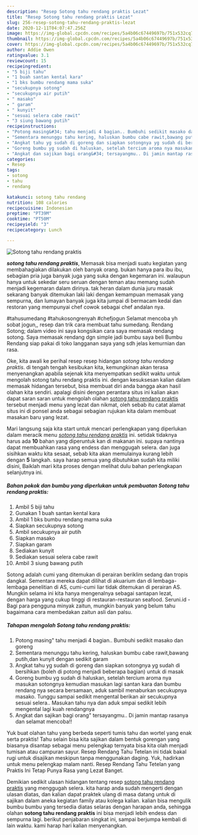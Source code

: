 ```yaml
---
description: "Resep Sotong tahu rendang praktis Lezat"
title: "Resep Sotong tahu rendang praktis Lezat"
slug: 256-resep-sotong-tahu-rendang-praktis-lezat
date: 2020-12-11T04:07:47.256Z
image: https://img-global.cpcdn.com/recipes/5a4b06c67449697b/751x532cq70/sotong-tahu-rendang-praktis-foto-resep-utama.jpg
thumbnail: https://img-global.cpcdn.com/recipes/5a4b06c67449697b/751x532cq70/sotong-tahu-rendang-praktis-foto-resep-utama.jpg
cover: https://img-global.cpcdn.com/recipes/5a4b06c67449697b/751x532cq70/sotong-tahu-rendang-praktis-foto-resep-utama.jpg
author: Addie Owen
ratingvalue: 3.1
reviewcount: 15
recipeingredient:
- "5 biji tahu"
- "1 buah santan kental kara"
- "1 bks bumbu rendang mama suka"
- "secukupnya sotong"
- "secukupnya air putih"
- " masako"
- " garam"
- " kunyit"
- "sesuai selera cabe rawit"
- "3 siung bawang putih"
recipeinstructions:
- "Potong masing&#34; tahu menjadi 4 bagian.. Bumbuhi sedikit masako dan goreng"
- "Sementara menunggu tahu kering, haluskan bumbu cabe rawit,bawang putih,dan kunyit dengan sedikit garam"
- "Angkat tahu yg sudah di goreng dan siapkan sotongnya yg sudah di bersihkan (boleh di potong menjadi beberapa bagian) untuk di masak"
- "Goreng bumbu yg sudah di haluskan, setelah tercium aroma nya masukan sotongnya kemudian masukan lagi santan kara dan bumbu rendang nya secara bersamaan, aduk sambil menaburkan secukupnya masako. Tunggu sampai sedikit mengental berikan air secukupnya sesuai selera.. Masukan tahu nya dan aduk smpai sedikit lebih mengental lagi kuah rendangnya"
- "Angkat dan sajikan bagi orang&#34; tersayangmu.. Di jamin mantap rasanya dan selamat mencoba!!"
categories:
- Resep
tags:
- sotong
- tahu
- rendang

katakunci: sotong tahu rendang 
nutrition: 108 calories
recipecuisine: Indonesian
preptime: "PT39M"
cooktime: "PT50M"
recipeyield: "3"
recipecategory: Lunch

---
```



![Sotong tahu rendang praktis](https://img-global.cpcdn.com/recipes/5a4b06c67449697b/751x532cq70/sotong-tahu-rendang-praktis-foto-resep-utama.jpg)

<b><i>sotong tahu rendang praktis</i></b>, Memasak bisa menjadi suatu kegiatan yang membahagiakan dilakukan oleh banyak orang. bukan hanya para ibu ibu, sebagian pria juga banyak juga yang suka dengan kegemaran ini. walaupun hanya untuk sekedar seru seruan dengan teman atau memang sudah menjadi kegemaran dalam dirinya. tak heran dalam dunia juru masak sekarang banyak ditemukan laki laki dengan kemampuan memasak yang sempurna, dan lumayan banyak juga kita jumpai di bermacam kedai dan restoran yang mempunyai chef cowok sebagai chef andalan nya.

#tahusumedang #tahukosongrenyah #chefjogun Selamat mencoba yh sobat jogun,, resep dan trik cara membuat tahu sumedang. Rendang Sotong; dalam video ini saya kongsikan cara saya memasak rendang sotong. Saya memasak rendang dgn simple jadi bumbu saya beli Bumbu Rendang siap pakai di toko langganan saya yang sdh jelas kemurnian dan rasa.

Oke, kita awali ke perihal resep resep hidangan <i>sotong tahu rendang praktis</i>. di tengah tengah kesibukan kita, kemungkinan akan terasa menyenangkan apabila sejenak kita menyempatkan sedikit waktu untuk mengolah sotong tahu rendang praktis ini. dengan kesuksesan kalian dalam memasak hidangan tersebut, bisa membuat diri anda bangga akan hasil olahan kita sendiri. apalagi disini dengan perantara situs ini kalian akan dapat saran saran untuk mengolah olahan <u>sotong tahu rendang praktis</u> tersebut menjadi menu yang lezat dan nikmat, oleh sebab itu catat alamat situs ini di ponsel anda sebagai sebagian rujukan kita dalam membuat masakan baru yang lezat.


Mari langsung saja kita start untuk mencari perlengkapan yang diperlukan dalam meracik menu <u><i>sotong tahu rendang praktis</i></u> ini. setidak tidaknya harus ada <b>10</b> bahan yang diperuntuk kan di makanan ini. supaya nantinya dapat membuahkan rasa yang endess dan menggugah selera. dan juga sisihkan waktu kita sesaat, sebab kita akan memulainya kurang lebih dengan <b>5</b> langkah. saya harap semua yang dibutuhkan sudah kita miliki disini, Baiklah mari kita proses dengan melihat dulu bahan perlengkapan selanjutnya ini.

<!--inarticleads1-->

##### Bahan pokok dan bumbu yang diperlukan untuk pembuatan Sotong tahu rendang praktis:

1. Ambil 5 biji tahu
1. Gunakan 1 buah santan kental kara
1. Ambil 1 bks bumbu rendang mama suka
1. Siapkan secukupnya sotong
1. Ambil secukupnya air putih
1. Siapkan  masako
1. Siapkan  garam
1. Sediakan  kunyit
1. Sediakan sesuai selera cabe rawit
1. Ambil 3 siung bawang putih


Sotong adalah cumi yang ditemukan di perairan beriklim sedang dan tropis dangkal. Sementara mereka dapat dilihat di akuarium dan di lembaga-lembaga penelitian di AS, cumi-cumi liar tidak ditemukan di perairan AS. Mungkin selama ini kita hanya mengenalnya sebagai santapan lezat, dengan harga yang cukup tinggi di restauran-restauran seafood. Seruni.id - Bagi para pengguna minyak zaitun, mungkin banyak yang belum tahu bagaimana cara membedakan zaitun asli dan palsu. 

<!--inarticleads2-->

##### Tahapan mengolah Sotong tahu rendang praktis:

1. Potong masing&#34; tahu menjadi 4 bagian.. Bumbuhi sedikit masako dan goreng
1. Sementara menunggu tahu kering, haluskan bumbu cabe rawit,bawang putih,dan kunyit dengan sedikit garam
1. Angkat tahu yg sudah di goreng dan siapkan sotongnya yg sudah di bersihkan (boleh di potong menjadi beberapa bagian) untuk di masak
1. Goreng bumbu yg sudah di haluskan, setelah tercium aroma nya masukan sotongnya kemudian masukan lagi santan kara dan bumbu rendang nya secara bersamaan, aduk sambil menaburkan secukupnya masako. Tunggu sampai sedikit mengental berikan air secukupnya sesuai selera.. Masukan tahu nya dan aduk smpai sedikit lebih mengental lagi kuah rendangnya
1. Angkat dan sajikan bagi orang&#34; tersayangmu.. Di jamin mantap rasanya dan selamat mencoba!!


Yuk buat olahan tahu yang berbeda seperti tumis tahu dan wortel yang enak serta praktis! Tahu selain bisa kita sajikan dalam bentuk gorengan yang biasanya disantap sebagai menu pelengkap ternyata bisa kita olah menjadi tumisan atau campuran sayur. Resep Rendang Tahu Tetelan ini tidak bakal rugi untuk disajikan meskipun tanpa menggunakan daging. Yuk, hadirkan untuk menu pelengkap malam nanti. Resep Rendang Tahu Tetelan yang Praktis Ini Tetap Punya Rasa yang Lezat Banget. 

Demikian sedikit ulasan hidangan tentang resep <u>sotong tahu rendang praktis</u> yang menggugah selera. kita harap anda sudah mengerti dengan ulasan diatas, dan kalian dapat praktek ulang di masa datang untuk di sajikan dalam aneka kegiatan family atau kolega kalian. kalian bisa mengulik bumbu bumbu yang tersedia diatas selaras dengan harapan anda, sehingga olahan <b>sotong tahu rendang praktis</b> ini bisa menjadi lebih endess dan sempurna lagi. berikut penjabaran singkat ini, sampai berjumpa kembali di lain waktu. kami harap hari kalian menyenangkan.
